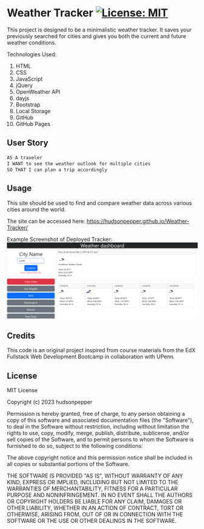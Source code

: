 # Weather Tracker [![License: MIT](https://img.shields.io/badge/License-MIT-yellow.svg)](https://opensource.org/licenses/MIT)

This project is designed to be a minimalistic weather tracker. It saves your previously searched for cities and gives you both the current and future weather conditions. 

Technologies Used:
1. HTML
2. CSS
3. JavaScript
4. jQuery
5. OpenWeather API
6. dayjs
7. Bootstrap
8. Local Storage
9. GitHub
10. GitHub Pages

## User Story

```
AS A traveler
I WANT to see the weather outlook for multiple cities
SO THAT I can plan a trip accordingly
```

## Usage

This site should be used to find and compare weather data across various cities around the world.
<!-- Edit Link -->
The site can be accessed here: https://hudsonpepper.github.io/Weather-Tracker/
<!-- Add Screenshot of final product -->
Example Screenshot of Deployed Tracker: 
![Screenshot of Weather Tracker](./Assets/images/Screenshot_Weather-Tracker.png "Screenshot")


## Credits

This code is an original project inspired from course materials from the EdX Fullstack Web Development Bootcamp in collaboration with UPenn.  

## License
MIT License

Copyright (c) 2023 hudsonpepper

Permission is hereby granted, free of charge, to any person obtaining a copy
of this software and associated documentation files (the "Software"), to deal
in the Software without restriction, including without limitation the rights
to use, copy, modify, merge, publish, distribute, sublicense, and/or sell
copies of the Software, and to permit persons to whom the Software is
furnished to do so, subject to the following conditions:

The above copyright notice and this permission notice shall be included in all
copies or substantial portions of the Software.

THE SOFTWARE IS PROVIDED "AS IS", WITHOUT WARRANTY OF ANY KIND, EXPRESS OR
IMPLIED, INCLUDING BUT NOT LIMITED TO THE WARRANTIES OF MERCHANTABILITY,
FITNESS FOR A PARTICULAR PURPOSE AND NONINFRINGEMENT. IN NO EVENT SHALL THE
AUTHORS OR COPYRIGHT HOLDERS BE LIABLE FOR ANY CLAIM, DAMAGES OR OTHER
LIABILITY, WHETHER IN AN ACTION OF CONTRACT, TORT OR OTHERWISE, ARISING FROM,
OUT OF OR IN CONNECTION WITH THE SOFTWARE OR THE USE OR OTHER DEALINGS IN THE
SOFTWARE.
